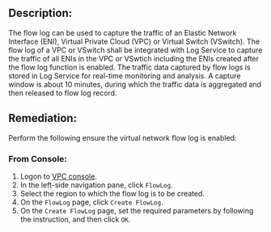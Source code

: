 ## Description:

The flow log can be used to capture the traffic of an Elastic Network Interface (ENI), Virtual Private Cloud (VPC) or Virtual Switch (VSwitch). The flow log of a VPC or VSwitch shall be integrated with Log Service to capture the traffic of all ENIs in the VPC or VSwtich including the ENIs created after the flow log function is enabled. The traffic data captured by flow logs is stored in Log Service for real-time monitoring and analysis. A capture window is about 10 minutes, during which the traffic data is aggregated and then released to flow log
record.

## Remediation:

Perform the following ensure the virtual network flow log is enabled:

### From Console:

1. Logon to [VPC console](https://vpc.console.aliyun.com/).
2. In the left-side navigation pane, click `FlowLog`.
3. Select the region to which the flow log is to be created.
4. On the `FlowLog` page, click `Create FlowLog`.
5. On the `Create FlowLog` page, set the required parameters by following the instruction, and then click `OK`.